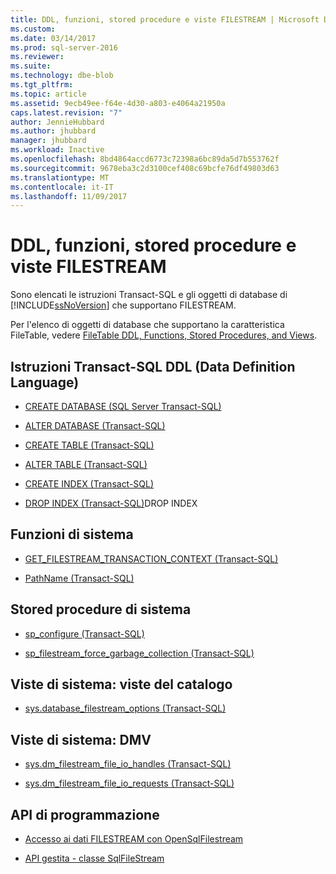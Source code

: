 ```yaml
---
title: DDL, funzioni, stored procedure e viste FILESTREAM | Microsoft Docs
ms.custom: 
ms.date: 03/14/2017
ms.prod: sql-server-2016
ms.reviewer: 
ms.suite: 
ms.technology: dbe-blob
ms.tgt_pltfrm: 
ms.topic: article
ms.assetid: 9ecb49ee-f64e-4d30-a803-e4064a21950a
caps.latest.revision: "7"
author: JennieHubbard
ms.author: jhubbard
manager: jhubbard
ms.workload: Inactive
ms.openlocfilehash: 8bd4864accd6773c72398a6bc89da5d7b553762f
ms.sourcegitcommit: 9678eba3c2d3100cef408c69bcfe76df49803d63
ms.translationtype: MT
ms.contentlocale: it-IT
ms.lasthandoff: 11/09/2017
---
```

# <a name="filestream-ddl-functions-stored-procedures-and-views"></a>DDL, funzioni, stored procedure e viste FILESTREAM
  Sono elencati le istruzioni Transact-SQL e gli oggetti di database di [!INCLUDE[ssNoVersion](../../includes/ssnoversion-md.md)] che supportano FILESTREAM.  
  
 Per l'elenco di oggetti di database che supportano la caratteristica FileTable, vedere [FileTable DDL, Functions, Stored Procedures, and Views](../../relational-databases/blob/filetable-ddl-functions-stored-procedures-and-views.md).  
  
##  <a name="ddl"></a> Istruzioni Transact-SQL DDL (Data Definition Language)  
  
-   [CREATE DATABASE &#40;SQL Server Transact-SQL&#41;](../../t-sql/statements/create-database-sql-server-transact-sql.md)  
  
-   [ALTER DATABASE &#40;Transact-SQL&#41;](../../t-sql/statements/alter-database-transact-sql.md)  
  
-   [CREATE TABLE &#40;Transact-SQL&#41;](../../t-sql/statements/create-table-transact-sql.md)  
  
-   [ALTER TABLE &#40;Transact-SQL&#41;](../../t-sql/statements/alter-table-transact-sql.md)  
  
-   [CREATE INDEX &#40;Transact-SQL&#41;](../../t-sql/statements/create-index-transact-sql.md)  
  
-   [DROP INDEX &#40;Transact-SQL&#41;](../../t-sql/statements/drop-index-transact-sql.md)DROP INDEX  
  
##  <a name="func"></a> Funzioni di sistema  
  
-   [GET_FILESTREAM_TRANSACTION_CONTEXT &#40;Transact-SQL&#41;](../../t-sql/functions/get-filestream-transaction-context-transact-sql.md)  
  
-   [PathName &#40;Transact-SQL&#41;](../../relational-databases/system-functions/pathname-transact-sql.md)  
  
##  <a name="proc"></a> Stored procedure di sistema  
  
-   [sp_configure &#40;Transact-SQL&#41;](../../relational-databases/system-stored-procedures/sp-configure-transact-sql.md)  
  
-   [sp_filestream_force_garbage_collection &#40;Transact-SQL&#41;](../../relational-databases/system-stored-procedures/filestream-and-filetable-sp-filestream-force-garbage-collection.md)  
  
##  <a name="cat"></a> Viste di sistema: viste del catalogo  
  
-   [sys.database_filestream_options &#40;Transact-SQL&#41;](../../relational-databases/system-catalog-views/sys-database-filestream-options-transact-sql.md)  
  
##  <a name="dmv"></a> Viste di sistema: DMV  
  
-   [sys.dm_filestream_file_io_handles &#40;Transact-SQL&#41;](../../relational-databases/system-dynamic-management-views/sys-dm-filestream-file-io-handles-transact-sql.md)  
  
-   [sys.dm_filestream_file_io_requests &#40;Transact-SQL&#41;](../../relational-databases/system-dynamic-management-views/sys-dm-filestream-file-io-requests-transact-sql.md)  
  
##  <a name="api"></a> API di programmazione  
  
-   [Accesso ai dati FILESTREAM con OpenSqlFilestream](../../relational-databases/blob/access-filestream-data-with-opensqlfilestream.md)  
  
-   [API gestita - classe SqlFileStream](http://go.microsoft.com/fwlink/?LinkId=220875)  
  
  
